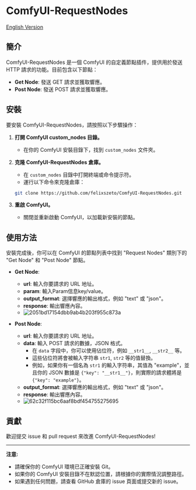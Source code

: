 # ComfyUI-RequestNodes

[English Version](README.md)

## 簡介

ComfyUI-RequestNodes 是一個 ComfyUI 的自定義節點插件，提供用於發送 HTTP 請求的功能。目前包含以下節點：

*   **Get Node**: 發送 GET 請求並獲取響應。
*   **Post Node**: 發送 POST 請求並獲取響應。

## 安裝

要安裝 ComfyUI-RequestNodes，請按照以下步驟操作：

1.  **打開 ComfyUI custom_nodes 目錄。**
    *   在你的 ComfyUI 安裝目錄下，找到 `custom_nodes` 文件夾。

2.  **克隆 ComfyUI-RequestNodes 倉庫。**
    *   在 `custom_nodes` 目錄中打開終端或命令提示符。
    *   運行以下命令來克隆倉庫：

    ```bash
    git clone https://github.com/felixszeto/ComfyUI-RequestNodes.git
    ```

3.  **重啟 ComfyUI。**
    *   關閉並重新啟動 ComfyUI，以加載新安裝的節點。

## 使用方法

安裝完成後，你可以在 ComfyUI 的節點列表中找到 "Request Nodes" 類別下的 "Get Node" 和 "Post Node" 節點。

*   **Get Node**:
    *   **url**: 輸入你要請求的 URL 地址。
    *   **param**: 輸入Param信息key/value。
    *   **output_format**: 選擇響應的輸出格式，例如 "text" 或 "json"。
    *   **response**: 輸出響應內容。
    *   ![2051bd17154dbb9ab4b203f955c873a](https://github.com/user-attachments/assets/212b25d8-33ca-47dc-941f-61fce8b6e302)


*   **Post Node**:
    *   **url**: 輸入你要請求的 URL 地址。
    *   **data**: 輸入 POST 請求的數據，JSON 格式。
        *   在 `data` 字段中，你可以使用佔位符，例如 `__str1__`, `__str2__` 等。
        *   這些佔位符將會被輸入字符串 `str1`, `str2` 等的值替換。
        *   例如，如果你有一個名為 `str1` 的輸入字符串，其值為 "example"，並且你的 JSON 數據是 `{"key": "__str1__"}`，則實際的請求體將是 `{"key": "example"}`。
    *   **output_format**: 選擇響應的輸出格式，例如 "text" 或 "json"。
    *   **response**: 輸出響應內容。
    *   ![62c32f115bc6aaf8bdf454755275695](https://github.com/user-attachments/assets/4b157e19-7c31-40fe-9691-e43fabb81327)

## 貢獻

歡迎提交 issue 和 pull request 來改進 ComfyUI-RequestNodes!

---

**注意:**

*   請確保你的 ComfyUI 環境已正確安裝 Git。
*   如果你的 ComfyUI 安裝目錄不在默認位置，請根據你的實際情況調整路徑。
*   如果遇到任何問題，請查看 GitHub 倉庫的 issue 頁面或提交新的 issue。
